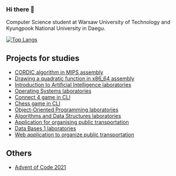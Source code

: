### Hi there 👋
Computer Science student at Warsaw University of Technology and Kyungpook National University in Daegu.

[![Top Langs](https://github-readme-stats.vercel.app/api/top-langs/?username=konradwojda&layout=compact&langs_count=7)](https://github.com/anuraghazra/github-readme-stats)

## Projects for studies

- [CORDIC algorithm in MIPS assembly](https://github.com/konradwojda/arko-mips-cordic)
- [Drawing a quadratic function in x86_64 assembly](https://github.com/konradwojda/arko-x86_64-parabola)
- [Introduction to Artificial Intelligence laboratories](https://github.com/konradwojda/WSI-STUD)
- [Operating Systems laboratories](https://github.com/konradwojda/SOI-STUD)
- [Connect 4 game in CLI](https://github.com/konradwojda/connect4)
- [Chess game in CLI](https://github.com/konradwojda/PROI-CHESS)
- [Object-Oriented Programming laboratories](https://github.com/konradwojda/PROI-STUD)
- [Algorithms and Data Structures laboratories](https://github.com/konradwojda/AISDI-STUD)
- [Application for organising public transportation](https://github.com/konradwojda/PAP-STUD)
- [Data Bases 1 laboratories](https://github.com/konradwojda/BD1-STUD)
- [Web application to organize public transportation](https://github.com/konradwojda/knu-cdp2-szallitas)

## Others
- [Advent of Code 2021](https://github.com/konradwojda/AdventOfCode2021)
